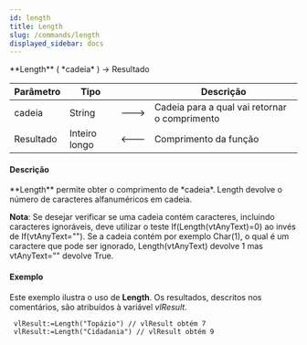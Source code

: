 ```yaml
---
id: length
title: Length
slug: /commands/length
displayed_sidebar: docs
---
```


<!--REF #_command_.Length.Syntax-->**Length** ( *cadeia* ) -> Resultado<!-- END REF-->
<!--REF #_command_.Length.Params-->
| Parâmetro | Tipo |  | Descrição |
| --- | --- | --- | --- |
| cadeia | String | &#x1F852; | Cadeia para a qual vai retornar o comprimento |
| Resultado | Inteiro longo | &#x1F850; | Comprimento da função |

<!-- END REF-->

#### Descrição 

<!--REF #_command_.Length.Summary-->**Length** permite obter o comprimento de *cadeia*.<!-- END REF--> Length devolve o número de caracteres alfanuméricos em cadeia.  

**Nota**: Se desejar verificar se uma cadeia contém caracteres, incluindo caracteres ignoráveis, deve utilizar o teste If(Length(vtAnyText)=0) ao invés de If(vtAnyText=""). Se a cadeia contém por exemplo Char(1), o qual é um caractere que pode ser ignorado, Length(vtAnyText) devolve 1 mas vtAnyText="" devolve True.

#### Exemplo 

Este exemplo ilustra o uso de **Length**. Os resultados, descritos nos comentários, são atribuídos à variável *vlResult*. 

```4d
 vlResult:=Length("Topázio") // vlResult obtém 7
 vlResult:=Length("Cidadania") // vlResult obtém 9
```
